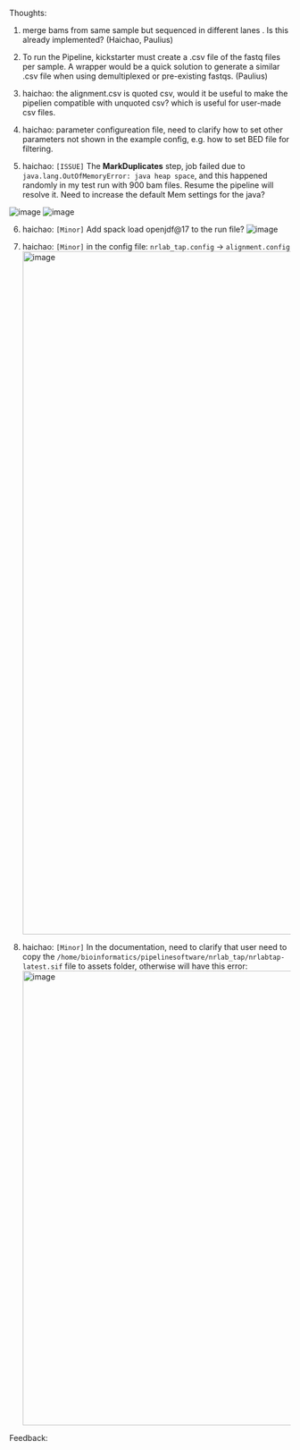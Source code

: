 Thoughts:

1. merge bams from same sample but sequenced in different lanes . Is this already implemented? (Haichao, Paulius)

2. To run the Pipeline, kickstarter must create a .csv file of the fastq files per sample. 
A wrapper would be a quick solution to generate a similar .csv file when using demultiplexed or pre-existing fastqs. (Paulius)


3. haichao: the alignment.csv is quoted csv, would it be useful to make the pipelien compatible with unquoted csv? which is useful for user-made csv files. 


4. haichao: parameter configureation file,  need to clarify how to set other parameters not shown in the example config, e.g. how to set BED file for filtering. 


5. haichao: `[ISSUE]` The **MarkDuplicates** step, job failed due to `java.lang.OutOfMemoryError: java heap space`, and this happened randomly in my test run with 900 bam files. Resume the pipeline will resolve it.   Need to increase the default Mem settings for the java? 


![image](https://user-images.githubusercontent.com/15274940/205628415-7546b150-64f1-4ddc-a309-77e3e3e10bc6.png)
![image](https://user-images.githubusercontent.com/15274940/205628428-ed82f52f-3bd4-4623-aaed-4ee0e9d22a97.png)


6. haichao: `[Minor]` Add spack load openjdf@17 to the run file?  ![image](https://user-images.githubusercontent.com/15274940/205628620-ffabf7ab-c650-4bf2-bb49-6850c03dda07.png)


7. haichao: `[Minor]` in the config file:   `nrlab_tap.config` → `alignment.config` <img width="1222" alt="image" src="https://user-images.githubusercontent.com/15274940/205628766-5e980e90-7848-455a-810a-a4317d7e86b5.png">


8. haichao:  `[Minor]` In the documentation, need to clarify that user need to copy the `/home/bioinformatics/pipelinesoftware/nrlab_tap/nrlabtap-latest.sif` file to assets folder, otherwise will have this error: <img width="813" alt="image" src="https://user-images.githubusercontent.com/15274940/205629071-80590768-210b-4ace-8865-a476be773ac9.png">




Feedback:

